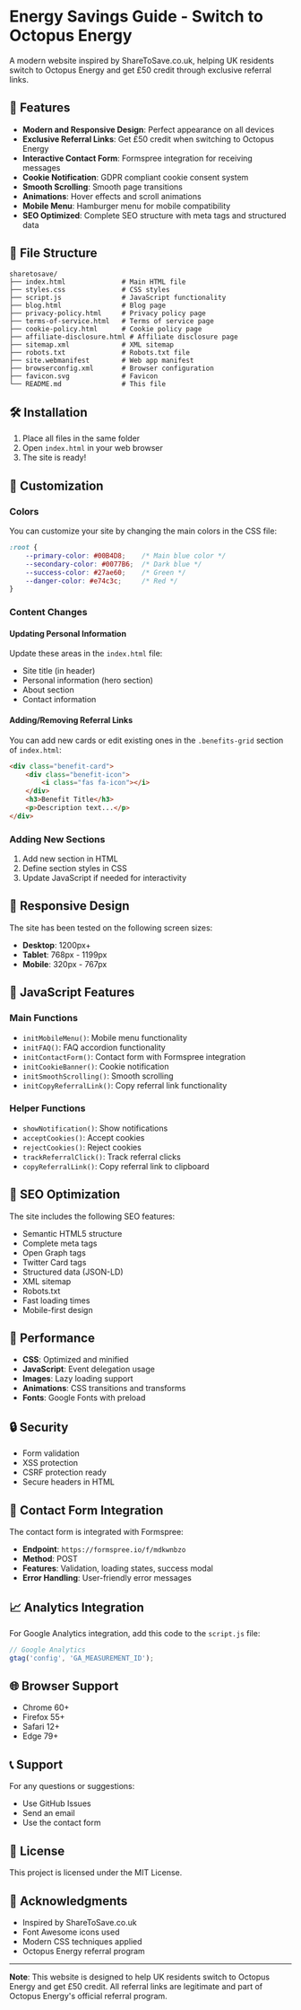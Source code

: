# Energy Savings Guide - Switch to Octopus Energy

A modern website inspired by ShareToSave.co.uk, helping UK residents switch to Octopus Energy and get £50 credit through exclusive referral links.

## 🚀 Features

- **Modern and Responsive Design**: Perfect appearance on all devices
- **Exclusive Referral Links**: Get £50 credit when switching to Octopus Energy
- **Interactive Contact Form**: Formspree integration for receiving messages
- **Cookie Notification**: GDPR compliant cookie consent system
- **Smooth Scrolling**: Smooth page transitions
- **Animations**: Hover effects and scroll animations
- **Mobile Menu**: Hamburger menu for mobile compatibility
- **SEO Optimized**: Complete SEO structure with meta tags and structured data

## 📁 File Structure

```
sharetosave/
├── index.html              # Main HTML file
├── styles.css              # CSS styles
├── script.js               # JavaScript functionality
├── blog.html               # Blog page
├── privacy-policy.html     # Privacy policy page
├── terms-of-service.html   # Terms of service page
├── cookie-policy.html      # Cookie policy page
├── affiliate-disclosure.html # Affiliate disclosure page
├── sitemap.xml             # XML sitemap
├── robots.txt              # Robots.txt file
├── site.webmanifest        # Web app manifest
├── browserconfig.xml       # Browser configuration
├── favicon.svg             # Favicon
└── README.md               # This file
```

## 🛠️ Installation

1. Place all files in the same folder
2. Open `index.html` in your web browser
3. The site is ready!

## 🎨 Customization

### Colors
You can customize your site by changing the main colors in the CSS file:

```css
:root {
    --primary-color: #00B4D8;    /* Main blue color */
    --secondary-color: #0077B6;  /* Dark blue */
    --success-color: #27ae60;    /* Green */
    --danger-color: #e74c3c;     /* Red */
}
```

### Content Changes

#### Updating Personal Information
Update these areas in the `index.html` file:
- Site title (in header)
- Personal information (hero section)
- About section
- Contact information

#### Adding/Removing Referral Links
You can add new cards or edit existing ones in the `.benefits-grid` section of `index.html`:

```html
<div class="benefit-card">
    <div class="benefit-icon">
        <i class="fas fa-icon"></i>
    </div>
    <h3>Benefit Title</h3>
    <p>Description text...</p>
</div>
```

### Adding New Sections
1. Add new section in HTML
2. Define section styles in CSS
3. Update JavaScript if needed for interactivity

## 📱 Responsive Design

The site has been tested on the following screen sizes:
- **Desktop**: 1200px+
- **Tablet**: 768px - 1199px
- **Mobile**: 320px - 767px

## 🔧 JavaScript Features

### Main Functions
- `initMobileMenu()`: Mobile menu functionality
- `initFAQ()`: FAQ accordion functionality
- `initContactForm()`: Contact form with Formspree integration
- `initCookieBanner()`: Cookie notification
- `initSmoothScrolling()`: Smooth scrolling
- `initCopyReferralLink()`: Copy referral link functionality

### Helper Functions
- `showNotification()`: Show notifications
- `acceptCookies()`: Accept cookies
- `rejectCookies()`: Reject cookies
- `trackReferralClick()`: Track referral clicks
- `copyReferralLink()`: Copy referral link to clipboard

## 🎯 SEO Optimization

The site includes the following SEO features:
- Semantic HTML5 structure
- Complete meta tags
- Open Graph tags
- Twitter Card tags
- Structured data (JSON-LD)
- XML sitemap
- Robots.txt
- Fast loading times
- Mobile-first design

## 🚀 Performance

- **CSS**: Optimized and minified
- **JavaScript**: Event delegation usage
- **Images**: Lazy loading support
- **Animations**: CSS transitions and transforms
- **Fonts**: Google Fonts with preload

## 🔒 Security

- Form validation
- XSS protection
- CSRF protection ready
- Secure headers in HTML

## 📧 Contact Form Integration

The contact form is integrated with Formspree:
- **Endpoint**: `https://formspree.io/f/mdkwnbzo`
- **Method**: POST
- **Features**: Validation, loading states, success modal
- **Error Handling**: User-friendly error messages

## 📈 Analytics Integration

For Google Analytics integration, add this code to the `script.js` file:

```javascript
// Google Analytics
gtag('config', 'GA_MEASUREMENT_ID');
```

## 🌐 Browser Support

- Chrome 60+
- Firefox 55+
- Safari 12+
- Edge 79+

## 📞 Support

For any questions or suggestions:
- Use GitHub Issues
- Send an email
- Use the contact form

## 📄 License

This project is licensed under the MIT License.

## 🙏 Acknowledgments

- Inspired by ShareToSave.co.uk
- Font Awesome icons used
- Modern CSS techniques applied
- Octopus Energy referral program

---

**Note**: This website is designed to help UK residents switch to Octopus Energy and get £50 credit. All referral links are legitimate and part of Octopus Energy's official referral program.